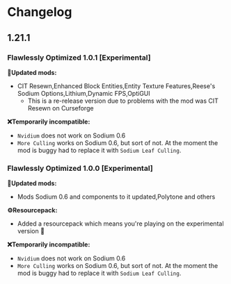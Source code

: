 # Changelog

## 1.21.1

### Flawlessly Optimized 1.0.1 [Experimental]

**🔄Updated mods:**
- CIT Resewn,Enhanced Block Entities,Entity Texture Features,Reese's Sodium Options,Lithium,Dynamic FPS,OptiGUI
  - This is a re-release version due to problems with the mod was CIT Resewn on Curseforge

**❌Temporarily incompatible:**
- `Nvidium` does not work on Sodium 0.6
- `More Culling` works on Sodium 0.6, but sort of not. At the moment the mod is buggy had to replace it with `Sodium Leaf Culling`.

### Flawlessly Optimized 1.0.0 [Experimental]

**🔄Updated mods:**
- Mods Sodium 0.6 and components to it updated,Polytone and others

**⚙️Resourcepack:**
- Added a resourcepack which means you're playing on the experimental version 🙂

**❌Temporarily incompatible:**
- `Nvidium` does not work on Sodium 0.6
- `More Culling` works on Sodium 0.6, but sort of not. At the moment the mod is buggy had to replace it with `Sodium Leaf Culling`.